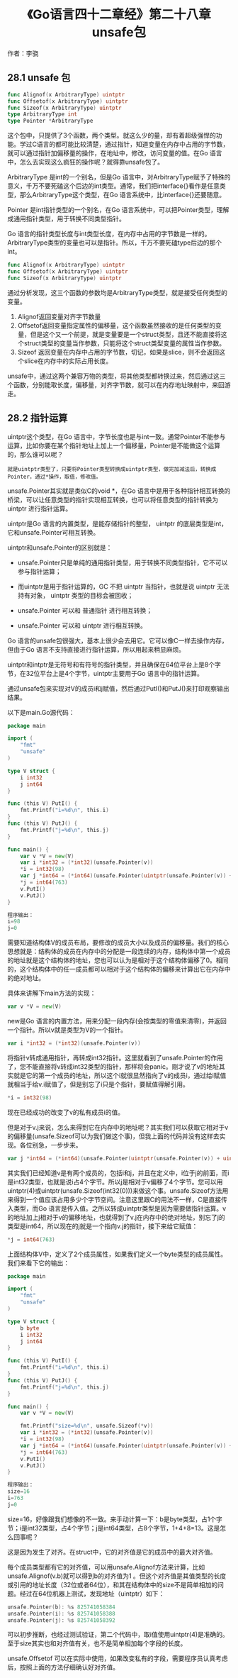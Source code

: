 # <center>《Go语言四十二章经》第二十八章 unsafe包</center>

作者：李骁

## 28.1 unsafe 包

```Go
func Alignof(x ArbitraryType) uintptr
func Offsetof(x ArbitraryType) uintptr
func Sizeof(x ArbitraryType) uintptr
type ArbitraryType int
type Pointer *ArbitraryType
```
这个包中，只提供了3个函数，两个类型。就这么少的量，却有着超级强悍的功能。学过C语言的都可能比较清楚，通过指针，知道变量在内存中占用的字节数，就可以通过指针加偏移量的操作，在地址中，修改，访问变量的值。在Go 语言中，怎么去实现这么疯狂的操作呢？就得靠unsafe包了。

ArbitraryType 是int的一个别名，但是Go 语言中，对ArbitraryType赋予了特殊的意义，千万不要死磕这个后边的int类型。通常，我们把interface{}看作是任意类型，那么ArbitraryType这个类型，在Go 语言系统中，比interface{}还要随意。

Pointer 是int指针类型的一个别名，在Go 语言系统中，可以把Pointer类型，理解成通用指针类型，用于转换不同类型指针。

Go 语言的指针类型长度与int类型长度，在内存中占用的字节数是一样的。ArbitraryType类型的变量也可以是指针。所以，千万不要死磕type后边的那个int。

```Go
func Alignof(x ArbitraryType) uintptr
func Offsetof(x ArbitraryType) uintptr
func Sizeof(x ArbitraryType) uintptr
```
通过分析发现，这三个函数的参数均是ArbitraryType类型，就是接受任何类型的变量。
1. Alignof返回变量对齐字节数量
2. Offsetof返回变量指定属性的偏移量，这个函数虽然接收的是任何类型的变量，但是这个又一个前提，就是变量要是一个struct类型，且还不能直接将这个struct类型的变量当作参数，只能将这个struct类型变量的属性当作参数。
3. Sizeof 返回变量在内存中占用的字节数，切记，如果是slice，则不会返回这个slice在内存中的实际占用长度。

unsafe中，通过这两个兼容万物的类型，将其他类型都转换过来，然后通过这三个函数，分别能取长度，偏移量，对齐字节数，就可以在内存地址映射中，来回游走。

## 28.2 指针运算

uintptr这个类型，在Go 语言中，字节长度也是与int一致。通常Pointer不能参与运算，比如你要在某个指针地址上加上一个偏移量，Pointer是不能做这个运算的，那么谁可以呢？

```
就是uintptr类型了，只要将Pointer类型转换成uintptr类型，做完加减法后，转换成Pointer，通过*操作，取值，修改值。
```

unsafe.Pointer其实就是类似C的void *，在Go 语言中是用于各种指针相互转换的桥梁，可以让任意类型的指针实现相互转换，也可以将任意类型的指针转换为 uintptr 进行指针运算。

uintptr是Go 语言的内置类型，是能存储指针的整型， uintptr 的底层类型是int，它和unsafe.Pointer可相互转换。

uintptr和unsafe.Pointer的区别就是：

* unsafe.Pointer只是单纯的通用指针类型，用于转换不同类型指针，它不可以参与指针运算；

* 而uintptr是用于指针运算的，GC 不把 uintptr 当指针，也就是说 uintptr 无法持有对象， uintptr 类型的目标会被回收；

* unsafe.Pointer 可以和 普通指针 进行相互转换；

* unsafe.Pointer 可以和 uintptr 进行相互转换。
 
Go 语言的unsafe包很强大，基本上很少会去用它。它可以像C一样去操作内存，但由于Go 语言不支持直接进行指针运算，所以用起来稍显麻烦。

uintptr和intptr是无符号和有符号的指针类型，并且确保在64位平台上是8个字节，在32位平台上是4个字节，uintptr主要用于Go 语言中的指针运算。

通过unsafe包来实现对V的成员i和j赋值，然后通过PutI()和PutJ()来打印观察输出结果。

以下是main.Go源代码：

```Go
package main

import (
	"fmt"
	"unsafe"
)

type V struct {
	i int32
	j int64
}

func (this V) PutI() {
	fmt.Printf("i=%d\n", this.i)
}
func (this V) PutJ() {
	fmt.Printf("j=%d\n", this.j)
}

func main() {
	var v *V = new(V)
	var i *int32 = (*int32)(unsafe.Pointer(v))
	*i = int32(98)
	var j *int64 = (*int64)(unsafe.Pointer(uintptr(unsafe.Pointer(v)) + uintptr(unsafe.Sizeof(int32(0)))))
	*j = int64(763)
	v.PutI()
	v.PutJ()
}
```

```Go
程序输出：
i=98
j=0
```

需要知道结构体V的成员布局，要修改的成员大小以及成员的偏移量。我们的核心思想就是：结构体的成员在内存中的分配是一段连续的内存，结构体中第一个成员的地址就是这个结构体的地址，您也可以认为是相对于这个结构体偏移了0。相同的，这个结构体中的任一成员都可以相对于这个结构体的偏移来计算出它在内存中的绝对地址。

具体来讲解下main方法的实现：

```Go
var v *V = new(V)
```

new是Go 语言的内置方法，用来分配一段内存(会按类型的零值来清零)，并返回一个指针。所以v就是类型为V的一个指针。

```Go
var i *int32 = (*int32)(unsafe.Pointer(v))
```
将指针v转成通用指针，再转成int32指针。这里就看到了unsafe.Pointer的作用了，您不能直接将v转成int32类型的指针，那样将会panic。刚才说了v的地址其实就是它的第一个成员的地址，所以这个i就很显然指向了v的成员i，通过给i赋值就相当于给v.i赋值了，但是别忘了i只是个指针，要赋值得解引用。

```Go
*i = int32(98)
```
现在已经成功的改变了v的私有成员i的值。

但是对于v.j来说，怎么来得到它在内存中的地址呢？其实我们可以获取它相对于v的偏移量(unsafe.Sizeof可以为我们做这个事)，但我上面的代码并没有这样去实现。各位别急，一步步来。

```Go
var j *int64 = (*int64)(unsafe.Pointer(uintptr(unsafe.Pointer(v)) + uintptr(unsafe.Sizeof(int32(0)))))
```
其实我们已经知道v是有两个成员的，包括i和j，并且在定义中，i位于j的前面，而i是int32类型，也就是说i占4个字节。所以j是相对于v偏移了4个字节。您可以用uintptr(4)或uintptr(unsafe.Sizeof(int32(0)))来做这个事。unsafe.Sizeof方法用来得到一个值应该占用多少个字节空间。注意这里跟C的用法不一样，C是直接传入类型，而Go 语言是传入值。之所以转成uintptr类型是因为需要做指针运算。v的地址加上j相对于v的偏移地址，也就得到了v.j在内存中的绝对地址，别忘了j的类型是int64，所以现在的j就是一个指向v.j的指针，接下来给它赋值：

```Go
*j = int64(763)
```

上面结构体V中，定义了2个成员属性，如果我们定义一个byte类型的成员属性。我们来看下它的输出：

```Go
package main

import (
	"fmt"
	"unsafe"
)

type V struct {
	b byte
	i int32
	j int64
}

func (this V) PutI() {
	fmt.Printf("i=%d\n", this.i)
}
func (this V) PutJ() {
	fmt.Printf("j=%d\n", this.j)
}

func main() {
	var v *V = new(V)

	fmt.Printf("size=%d\n", unsafe.Sizeof(*v))
	var i *int32 = (*int32)(unsafe.Pointer(v))
	*i = int32(98)
	var j *int64 = (*int64)(unsafe.Pointer(uintptr(unsafe.Pointer(v)) + uintptr(unsafe.Sizeof(int32(0)))))
	*j = int64(763)
	v.PutI()
	v.PutJ()
}
```

```Go
程序输出：
size=16
i=763
j=0
```
size=16，好像跟我们想像的不一致。来手动计算一下：b是byte类型，占1个字节；i是int32类型，占4个字节；j是int64类型，占8个字节，1+4+8=13。这是怎么回事呢？

这是因为发生了对齐。在struct中，它的对齐值是它的成员中的最大对齐值。

每个成员类型都有它的对齐值，可以用unsafe.Alignof方法来计算，比如unsafe.Alignof(v.b)就可以得到b的对齐值为1 。但这个对齐值是其值类型的长度或引用的地址长度（32位或者64位），和其在结构体中的size不是简单相加的问题。经过在64位机器上测试，发现地址（uintptr）如下：

```Go
unsafe.Pointer(b): %s 825741058384
unsafe.Pointer(i): %s 825741058388
unsafe.Pointer(j): %s 825741058392
```
可以初步推断，也经过测试验证，第二个代码中，取i值使用uintptr(4)是准确的。至于size其实也和对齐值有关，也不是简单相加每个字段的长度。

unsafe.Offsetof 可以在实际中使用，如果改变私有的字段，需要程序员认真考虑后，按照上面的方法仔细确认好对齐值。